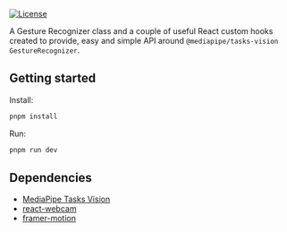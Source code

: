 [![License](https://img.shields.io/badge/license-MIT-a1356a)](LICENSE)

A Gesture Recognizer class and a couple of useful React custom hooks created to provide, easy and simple API around `@mediapipe/tasks-vision` `GestureRecognizer`.

## Getting started

Install:

```bash
pnpm install
```

Run:

```bash
pnpm run dev
```

## Dependencies

- [MediaPipe Tasks Vision](https://www.npmjs.com/package/@mediapipe/tasks-vision)
- [react-webcam](https://www.npmjs.com/package/react-webcam)
- [framer-motion](https://www.npmjs.com/package/framer-motion)
